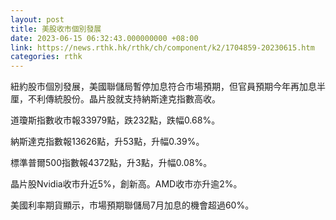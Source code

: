 ```yaml
---
layout: post
title: 美股收市個別發展
date: 2023-06-15 06:32:43.000000000 +08:00
link: https://news.rthk.hk/rthk/ch/component/k2/1704859-20230615.htm
categories: rthk
---
```


紐約股市個別發展，美國聯儲局暫停加息符合市場預期，但官員預期今年再加息半厘，不利傳統股份。晶片股就支持納斯達克指數高收。

道瓊斯指數收市報33979點，跌232點，跌幅0.68%。

納斯達克指數報13626點，升53點，升幅0.39%。

標準普爾500指數報4372點，升3點，升幅0.08%。

晶片股Nvidia收市升近5%，創新高。AMD收市亦升逾2%。

美國利率期貨顯示，市場預期聯儲局7月加息的機會超過60%。
